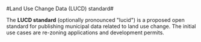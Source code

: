 #Land Use Change Data (LUCD) standard#

The **LUCD standard** (optionally pronounced "lucid") is a proposed open standard for publishing municipal data related to land use change. The initial use cases are re-zoning applications and development permits.